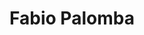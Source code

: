 ---
# Display name
title: Fabio Palomba

# Full name (for SEO)
first_name: Fabio
last_name: Palomba

# Username (this should match the folder name)
authors:
  - palomba

# Is this the primary user of the site?
superuser: false

# Role/position
role: Assistant Professor


# Social/Academic Networking
# For available icons, see: https://docs.hugoblox.com/getting-started/page-builder/#icons
#   For an email link, use "fas" icon pack, "envelope" icon, and a link in the
#   form "mailto:your-email@example.com" or "#contact" for contact widget.
social:
  - icon: envelope
    icon_pack: fas
    link: 'fpalomba@unisa.it'
  - icon: twitter
    icon_pack: fab
    link: https://twitter.com/fabiopalomba3
  - icon: google-scholar
    icon_pack: ai
    link: https://scholar.google.com/citations?user%253DhwcOgd4AAAAJ%2526hl%253Den
  - icon: globe
    icon_pack: fab
    link: https://fpalomba.github.io/
# Link to a PDF of your resume/CV from the About widget.
# To enable, copy your resume/CV to `static/files/cv.pdf` and uncomment the lines below.
# - icon: cv
#   icon_pack: ai
#   link: files/cv.pdf

# Enter email to display Gravatar (if Gravatar enabled in Config)
email: ''

# Organizational groups that you belong to (for People widget)
#   Set this to `[]` or comment out if you are not using People widget.
user_groups:
  - Università degli Studi del Molise
---